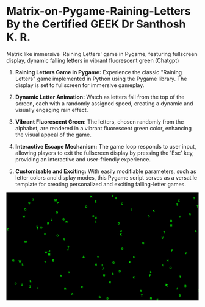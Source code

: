 # Matrix-on-Pygame-Raining-Letters By the Certified GEEK Dr Santhosh K. R. 
Matrix like immersive 'Raining Letters' game in Pygame, featuring fullscreen display, dynamic falling letters in vibrant fluorescent green (Chatgpt)

1. **Raining Letters Game in Pygame:**
   Experience the classic "Raining Letters" game implemented in Python using the Pygame library. The display is set to fullscreen for immersive gameplay.

2. **Dynamic Letter Animation:**
   Watch as letters fall from the top of the screen, each with a randomly assigned speed, creating a dynamic and visually engaging rain effect.

3. **Vibrant Fluorescent Green:**
   The letters, chosen randomly from the alphabet, are rendered in a vibrant fluorescent green color, enhancing the visual appeal of the game.

4. **Interactive Escape Mechanism:**
   The game loop responds to user input, allowing players to exit the fullscreen display by pressing the 'Esc' key, providing an interactive and user-friendly experience.

5. **Customizable and Exciting:**
   With easily modifiable parameters, such as letter colors and display modes, this Pygame script serves as a versatile template for creating personalized and exciting falling-letter games.
   
![Alt Text](https://github.com/kephalian/Matrix-on-Pygame-Raining-Letters/blob/main/Screenshot%20from%202023-11-26%2011-28-29.png)

